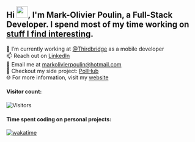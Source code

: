 ## Hi <img src="https://raw.githubusercontent.com/MartinHeinz/MartinHeinz/master/wave.gif" width="30px">, I'm Mark-Olivier Poulin, a Full-Stack Developer. I spend most of my time working on [stuff I find interesting](https://pollhub.vote).

🔭 I’m currently working at [@Thirdbridge](https://www.thirdbridge.ca/en) as a mobile developer<br>
📫 Reach out on [LinkedIn](https://www.linkedin.com/in/mark-olivier-poulin-913aaa170/)<br>
📧 Email me at markolivierpoulin@hotmail.com<br>
🚀 Checkout my side project: [PollHub](https://pollhub.vote)<br>
🌐 For more information, visit my [website](https://www.markolivierpoulin.com/)

#### Visitor count: </br> 
<img alt="Visitors" src="https://visitor-badge.laobi.icu/badge?page_id=markol17.visitor-badge"/>

#### Time spent coding on personal projects: </br> 
[![wakatime](https://wakatime.com/badge/user/2a28bd88-2b5f-47b4-a848-556d25a91216.svg)](https://wakatime.com/@2a28bd88-2b5f-47b4-a848-556d25a91216)

